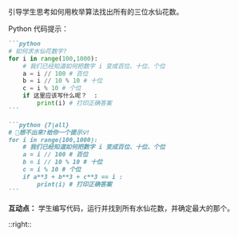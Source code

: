 
引导学生思考如何用枚举算法找出所有的三位水仙花数。

Python 代码提示：
````md magic-move
```python
# 如何求水仙花数字?
for i in range(100,1000):
    # 我们已经知道如何把数字 i 变成百位、十位、个位
    a = i // 100 # 百位
    b = i // 10 % 10 # 十位
    c = i % 10 # 个位
    if 这里应该写什么呢？  :
        print(i) # 打印正确答案
```

```python {7|all}
# 🤔想不出来?给你一个提示💡!
for i in range(100,1000):
    # 我们已经知道如何把数字 i 变成百位、十位、个位
    a = i // 100 # 百位
    b = i // 10 % 10 # 十位
    c = i % 10 # 个位
    if a**3 + b**3 + c**3 == i : 
        print(i) # 打印正确答案
```

````

**互动点：** 学生编写代码，运行并找到所有水仙花数，并确定最大的那个。

::right::

<game2 />